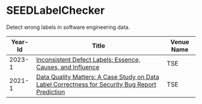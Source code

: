 # SEEDLabelChecker
Detect wrong labels in software engineering data.



| Year-Id | Title                                                                                                                                                                     | Venue Name |
| ------- | ------------------------------------------------------------------------------------------------------------------------------------------------------------------------- | ---------------- |
| 2023-1  | [Inconsistent Defect Labels: Essence, Causes, and Influence](https://ieeexplore.ieee.org/abstract/document/9729569?casa_token=IHP11Qi9Aj4AAAAA:2VvYIVJKeZ9NkYvvOPWjhanRqvwg-57KngAVK9pyBSU6oIu_tebvcNeK4GyVEfYQr5y8wBeM)                                                 | TSE           |
| 2021-1  | [Data Quality Matters: A Case Study on Data Label Correctness for Security Bug Report Prediction](https://ieeexplore.ieee.org/document/9371393)                                                 | TSE           |

